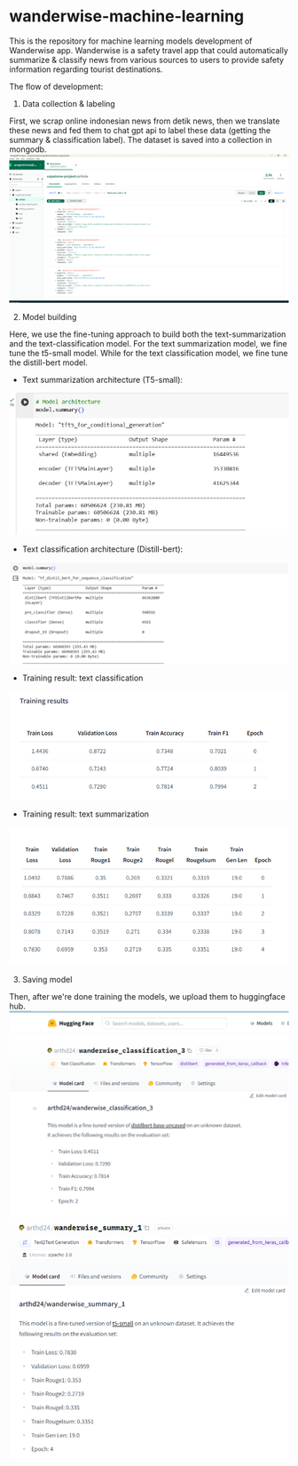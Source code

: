 # wanderwise-machine-learning

This is the repository for machine learning models development of Wanderwise app. Wanderwise is a safety travel app that could automatically summarize & classify news from various sources to users to provide safety information regarding tourist destinations.

The flow of development: 
1. Data collection & labeling

First, we scrap online indonesian news from detik news, then we translate these news and fed them to chat gpt api to label these data (getting the summary & classification label). The dataset is saved into a collection in mongodb.
<img src="https://github.com/wanderwise-id/wanderwise-machine-learning/blob/main/image.png"/>

2. Model building

Here, we use the fine-tuning approach to build both the text-summarization and the text-classification model. For the text summarization model, we fine tune the t5-small model. While for the text classification model, we fine tune the distill-bert model. 

* Text summarization architecture (T5-small):
<img src="https://github.com/wanderwise-id/wanderwise-machine-learning/blob/main/Screenshot%202023-12-22%20145121.png"/>

* Text classification architecture (Distill-bert):
<img src="Screenshot 2023-12-22 144550.png"/>

* Training result: text classification
<img src="Screenshot 2023-12-22 144925.png"/>
  
* Training result: text summarization
<img src="Screenshot 2023-12-22 144944.png"/>


3. Saving model

Then, after we're done training the models, we upload them to huggingface hub. 
<img src="Screenshot 2023-12-22 112001.png"/>
<img src="Screenshot 2023-12-22 112013.png"/>

